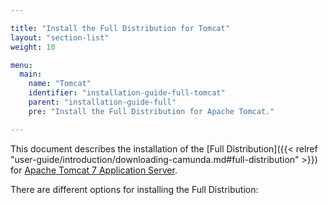 ```yaml
---

title: "Install the Full Distribution for Tomcat"
layout: "section-list"
weight: 10

menu:
  main:
    name: "Tomcat"
    identifier: "installation-guide-full-tomcat"
    parent: "installation-guide-full"
    pre: "Install the Full Distribution for Apache Tomcat."

---
```


This document describes the installation of the [Full Distribution]({{< relref "user-guide/introduction/downloading-camunda.md#full-distribution" >}}) for [Apache Tomcat 7 Application Server](http://tomcat.apache.org/).

There are different options for installing the Full Distribution:
